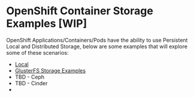 # OpenShift Container Storage Examples  [WIP]

OpenShift Applications/Containers/Pods have the ability to use Persistent Local and Distributed Storage, below are some examples that will explore some of these scenarios:

* [Local](./local-storage-examples)
* [GlusterFS Storage Examples](./gluster-examples)
* TBD - Ceph
* TBD - Cinder
*
